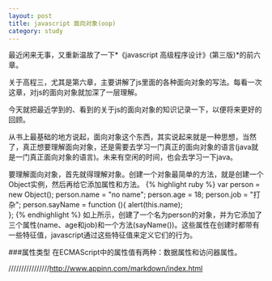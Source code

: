 ```yaml
---
layout: post
title: javascript 面向对象(oop)
category: study
---
```


最近闲来无事，又重新温故了一下*《javascript 高级程序设计》(第三版)*的前六章。

关于高程三，尤其是第六章，主要讲解了js里面的各种面向对象的写法。每看一次这章，对js的面向对象就加深了一层理解。

今天就把最近学到的、看到的关于js的面向对象的知识记录一下，以便将来更好的回顾。

从书上最基础的地方说起，面向对象这个东西，其实说起来就是一种思想，当然了，真正想要理解面向对象，还是需要去学习一门真正的面向对象的语言(java就是一门真正面向对象的语言)。未来有空闲的时间，也会去学习一下java。

要理解面向对象，首先就得理解对象。创建一个对象最简单的方法，就是创建一个Object实例，然后再给它添加属性和方法。
{% highlight ruby %}
var person = new Object();
person.name = "no name";
person.age = 18;
person.job = "打杂";
person.sayName = function (){
	alert(this.name);	
};
{% endhighlight %}
如上所示，创建了一个名为person的对象，并为它添加了三个属性(name、age和job)和一个方法(sayName())。这些属性在创建时都带有一些特征值，javascript通过这些特征值来定义它们的行为。

###属性类型
在ECMAScript中的属性值有两种：数据属性和访问器属性。
>


////////////////http://www.appinn.com/markdown/index.html


